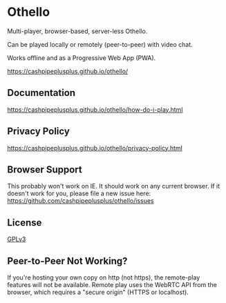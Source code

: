 # Othello

Multi-player, browser-based, server-less Othello.

Can be played locally or remotely (peer-to-peer) with video chat.

Works offline and as a Progressive Web App (PWA).

https://cashpipeplusplus.github.io/othello/

## Documentation

https://cashpipeplusplus.github.io/othello/how-do-i-play.html

## Privacy Policy

https://cashpipeplusplus.github.io/othello/privacy-policy.html

## Browser Support

This probably won't work on IE.  It should work on any current browser.
If it doesn't work for you, please file a new issue here:
https://github.com/cashpipeplusplus/othello/issues

## License

[GPLv3](https://www.gnu.org/licenses/gpl-3.0.en.html)

## Peer-to-Peer Not Working?

If you're hosting your own copy on http (not https), the remote-play features
will not be available.  Remote play uses the WebRTC API from the browser, which
requires a "secure origin" (HTTPS or localhost).

